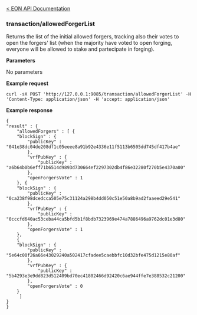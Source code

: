 [&lt; EON API Documentation](/doc/api/index.md) 
### transaction/allowedForgerList

Returns the list of the initial allowed forgers, tracking also their votes to open the forgers' list (when the majority have voted to open forging, everyone will be allowed to stake and partecipate in forging).

**Parameters**

No parameters

**Example request**

    curl -sX POST 'http://127.0.0.1:9085/transaction/allowedForgerList' -H 'Content-Type: application/json' -H 'accept: application/json' 

**Example response**

    {
    "result" : {
        "allowedForgers" : [ {
        "blockSign" : {
            "publicKey" : "041e38dc04de208df1c05eeee8a91b92e4336e11f5113b6505dd745df417b4ae"
            },
            "vrfPubKey" : {
                "publicKey" : "a6b64b0b6eff71b6514d9893d730664ef2297302db4f86e32280f270b5e4370a00"
            },
            "openForgersVote" : 1
        }, {
        "blockSign" : {
            "publicKey" : "0ca238f98dcedcca505e75c31124a298b4dd050c51e50a8b9ad2faaeed29e541"
            },
            "vrfPubKey" : {
                "publicKey" : "0cccfd640ac53ceba44ca5bfd5b1f8bdb7323969e474a7886496a9762dc01e3d80"
            },
            "openForgersVote" : 1
        },
        {
        "blockSign" : {
            "publicKey" : "5e64c00f26a66e43029240a502417cfadee5caebbfc10d32bfe475d1215e80af"
            },
            "vrfPubKey" : {
                "publicKey" : "5b4293e3e9dd823d512409bd70ec41802466d92420c6ae944ffe7e388532c21200"
            },
            "openForgersVote" : 0
        }
         ]
    }
    }